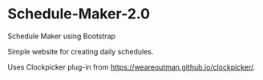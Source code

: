 # Schedule-Maker-2.0
Schedule Maker using Bootstrap

Simple website for creating daily schedules.

Uses Clockpicker plug-in from https://weareoutman.github.io/clockpicker/.
